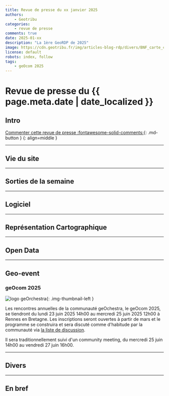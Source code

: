 ```yaml
---
title: Revue de presse du xx janvier 2025
authors:
    - Geotribu
categories:
    - revue de presse
comments: true
date: 2025-01-xx
description: "La 1ère GeoRDP de 2025"
image: https://cdn.geotribu.fr/img/articles-blog-rdp/divers/BNF_carte_cotes_bouches_du_rhone_var.jpg
license: default
robots: index, follow
tags:
    - geOcom 2025
---
```


# Revue de presse du {{ page.meta.date | date_localized }}

## Intro


[Commenter cette revue de presse :fontawesome-solid-comments:](#__comments "Aller aux commentaires"){: .md-button }
{: align=middle }

----

## Vie du site


----

## Sorties de la semaine



----

## Logiciel


----

## Représentation Cartographique


----

## Open Data



----

## Geo-event

### geOcom 2025

![logo geOrchestra](https://cdn.geotribu.fr/img/logos-icones/logiciels_librairies/georchestra.png "logo geOrchestra"){: .img-thumbnail-left }

Les rencontres annuelles de la communauté geOchestra, le geOcom 2025, se tiendront du lundi 23 juin 2025 14h00 au mercredi 25 juin 2025 12h00 à Rennes en Bretagne. Les inscriptions seront ouvertes à partir de mars et le programme se construira et sera discuté comme d'habitude par la communauté via [la liste de discussion](https://groups.google.com/g/georchestra).

Il sera traditionnellement suivi d'un community meeting, du mercredi 25 juin 14h00 au vendredi 27 juin 16h00.


----

## Divers


----

## En bref


